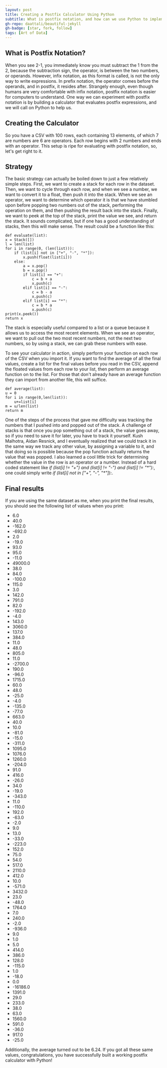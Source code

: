 ```yaml
---
layout: post
title: Creating a Postfix Calculator Using Python
subtitle: What is postfix notation, and how can we use Python to implement it?
gh-repo: daattali/beautiful-jekyll
gh-badge: [star, fork, follow]
tags: [Art of Data]
---
```


## What is Postfix Notation?

When you see 2-1, you immediately know you must subtract the 1 from the 2, because the subtraction sign, the operator, is between the two numbers, or operands. However, infix notation, as this format is called, is not the only way to write expressions. In prefix notation, the operator comes before the operands, and in postfix, it resides after. Strangely enough, even though humans are very comfortable with infix notation, postfix notation is easier for computers to understand. One way we can experiment with postfix notation is by building a calculator that evaluates postfix expressions, and we will call on Python to help us.

## Creating the Calculator

So you have a CSV with 100 rows, each containing 13 elements, of which 7 are numbers are 6 are operators. Each row begins with 2 numbers and ends with an operator. This setup is ripe for evaluating with postfix notation, so, let's get right to it.

## Strategy

The basic strategy can actually be boiled down to just a few relatively simple steps. First, we want to create a stack for each row in the dataset. Then, we want to cycle through each row, and when we see a number, we want to convert it to a float, then push it into the stack. When we see an operator, we want to determine which operator it is that we have stumbled upon before popping two numbers out of the stack, performing the operation on them, and then pushing the result back into the stack. Finally, we want to peek at the top of the stack, print the value we see, and return the stack. It sounds complicated, but if one has a good understanding of stacks, then this will make sense. The result could be a function like this:

    def evaluate(list):
    x = Stack([])
    l = len(list)
    for i in range(0, (len(list))):
        if (list[i] not in ["+", "-", "*"]):
            x.push(float(list[i]))
        else:
            a = x.pop()
            b = x.pop()
            if list[i] == "+":
                c = b + a
                x.push(c)
            elif list[i] == "-":
                c = b - a
                x.push(c)
            elif list[i] == "*":
                c = b * a
                x.push(c)
    print(x.peek())
    return x

The stack is especially useful compared to a list or a queue because it allows us to access the most recent elements. When we see an operator, we want to pull out the two most recent numbers, not the next two numbers, so by using a stack, we can grab these numbers with ease.

To see your calculator in action, simply perform your function on each row of the CSV when you import it. If you want to find the average of all the final values, create a list for the final values before you read in the CSV, append the floated values from each row to your list, then perform an average function on to the list. For those that don't already have an average function they can import from another file, this will suffice.

    def average(list):
    u = 0
    for i in range(0,len(list)):
        u+=list[i]
    m = u/len(list)
    return m

One of the steps of the process that gave me difficulty was tracking the numbers that I pushed into and popped out of the stack. A challenge of stacks is that once you pop something out of a stack, the value goes away, so if you need to save it for later, you have to track it yourself. Kush Malhotra, Aidan Resnick, and I eventually realized that we could track it in the same way we track any other value, by assigning a variable to it, and that doing so is possible because the pop function actually returns the value that was popped. I also learned a cool little trick for determining whether the value in the row is an operator or a number. Instead of a hard coded statement like _if (list[i] != "+") and (list[i] != "-") and (list[i] != "*"):_, one could simply write _if (list[i] not in ["+", "-", "*"]):_.

## Final results

If you are using the same dataset as me, when you print the final results, you should see the following list of values when you print:
* 6.0
* 40.0
* -162.0
* -692.0
* 2.0
* -19.0
* 93.0
* 95.0
* -11.0
* 49000.0
* 38.0
* 84.0
* -100.0
* 115.0
* 3.0
* 142.0
* 791.0
* 82.0
* -192.0
* -4.0
* 143.0
* 3060.0
* 137.0
* 384.0
* 11.0
* 48.0
* 805.0
* 11.0
* -2700.0
* 190.0
* -96.0
* 1715.0
* 60.0
* 48.0
* -25.0
* -4.0
* -135.0
* -77.0
* 663.0
* 40.0
* 10.0
* -81.0
* -15.0
* -311.0
* 1095.0
* 1076.0
* 1260.0
* -204.0
* 91.0
* 416.0
* -26.0
* 34.0
* -19.0
* -343.0
* 11.0
* -110.0
* 192.0
* -63.0
* -2.0
* 9.0
* 13.0
* -33.0
* -223.0
* 152.0
* 75.0
* 54.0
* 517.0
* 2110.0
* 412.0
* 10.0
* -571.0
* 3432.0
* 23.0
* -48.0
* 1764.0
* 7.0
* 240.0
* -2.0
* -936.0
* 9.0
* 1.0
* 5.0
* 414.0
* 386.0
* 128.0
* -115.0
* 1.0
* -18.0
* 0.0
* -16186.0
* 1391.0
* 29.0
* 233.0
* 38.0
* 63.0
* 1560.0
* 591.0
* -36.0
* 917.0
* -25.0

Additionally, the average turned out to be 6.24. If you got all these same values, congratulations, you have successfully built a working postfix calculator with Python!
